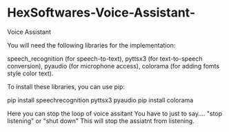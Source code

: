 # HexSoftwares-Voice-Assistant-
Voice Assistant

You will need the following libraries for the implementation:

speech_recognition (for speech-to-text), 
pyttsx3 (for text-to-speech conversion), 
pyaudio (for microphone access), 
colorama (for adding fomts style color text).


To install these libraries, you can use pip:

pip install speechrecognition pyttsx3 pyaudio
pip install colorama



Here you can stop the loop of voice assitant 
You have to just to say....
"stop listening" or "shut down"
This will stop the assiatnt from listening.
